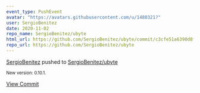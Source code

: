 ```yaml
---
event_type: PushEvent
avatar: "https://avatars.githubusercontent.com/u/1480321?"
user: SergioBenitez
date: 2020-11-02
repo_name: SergioBenitez/ubyte
html_url: https://github.com/SergioBenitez/ubyte/commit/c3cfe51a6390d8f44eb2e9a04df5762a0d4e93ef
repo_url: https://github.com/SergioBenitez/ubyte
---
```


<a href='https://github.com/SergioBenitez' target='_blank'>SergioBenitez</a> pushed to <a href='https://github.com/SergioBenitez/ubyte' target='_blank'>SergioBenitez/ubyte</a>

<small>New version: 0.10.1.</small>

<a href='https://github.com/SergioBenitez/ubyte/commit/c3cfe51a6390d8f44eb2e9a04df5762a0d4e93ef' target='_blank'>View Commit</a>